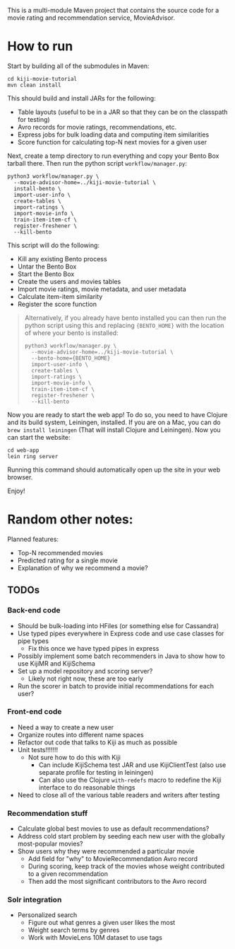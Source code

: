This is a multi-module Maven project that contains the source code for a movie rating and
recommendation service, MovieAdvisor.

How to run
==========

Start by building all of the submodules in Maven:
```
cd kiji-movie-tutorial
mvn clean install
```
This should build and install JARs for the following:

- Table layouts (useful to be in a JAR so that they can be on the classpath for testing)
- Avro records for movie ratings, recommendations, etc.
- Express jobs for bulk loading data and computing item similarities
- Score function for calculating top-N next movies for a given user

Next, create a temp directory to run everything and copy your Bento Box tarball there.  Then run the
python script `workflow/manager.py`:
```
python3 workflow/manager.py \
  --movie-advisor-home=../kiji-movie-tutorial \
  install-bento \
  import-user-info \
  create-tables \
  import-ratings \
  import-movie-info \
  train-item-item-cf \
  register-freshener \
  --kill-bento
```

This script will do the following:

- Kill any existing Bento process
- Untar the Bento Box
- Start the Bento Box
- Create the users and movies tables
- Import movie ratings, movie metadata, and user metadata
- Calculate item-item similarity
- Register the score function

> Alternatively, if you already have bento installed you can then run the python script using this and 
> replacing `{BENTO_HOME}` with the location of where your bento is installed:
> ```
> python3 workflow/manager.py \
>   --movie-advisor-home=../kiji-movie-tutorial \
>   --bento-home={BENTO_HOME}
>   import-user-info \
>   create-tables \
>   import-ratings \
>   import-movie-info \
>   train-item-item-cf \
>   register-freshener \
>   --kill-bento
> ```

Now you are ready to start the web app!  To do so, you need to have Clojure and its build system,
Leiningen, installed.  If you are on a Mac, you can do `brew install leiningen` (That will
install Clojure and Leiningen).  Now you can start the website:
```
cd web-app
lein ring server
```
Running this command should automatically open up the site in your web browser.

Enjoy!




Random other notes:
===================

Planned features:

- Top-N recommended movies
- Predicted rating for a single movie
- Explanation of why we recommend a movie?

TODOs
-----

### Back-end code

- Should be bulk-loading into HFiles (or something else for Cassandra)
- Use typed pipes everywhere in Express code and use case classes for pipe types
  - Fix this once we have typed pipes in express
- Possibly implement some batch recommenders in Java to show how to use KijiMR and KijiSchema
- Set up a model repository and scoring server?
  - Likely not right now, these are too early
- Run the scorer in batch to provide initial recommendations for each user?


### Front-end code

- Need a way to create a new user
- Organize routes into different name spaces
- Refactor out code that talks to Kiji as much as possible
- Unit tests!!!!!!!
  - Not sure how to do this with Kiji
    - Can include KijiSchema test JAR and use KijiClientTest (also use separate profile for testing
      in leiningen)
    - Can also use the Clojure `with-redefs` macro to redefine the Kiji interface to do reasonable
      things
- Need to close all of the various table readers and writers after testing


### Recommendation stuff

- Calculate global best movies to use as default recommendations?
- Address cold start problem by seeding each new user with the globally most-popular movies?
- Show users why they were recommended a particular movie
  - Add field for "why" to MovieRecommendation Avro record
  - During scoring, keep track of the movies whose weight contributed to a given recommendation
  - Then add the most significant contributors to the Avro record


### Solr integration

- Personalized search
  - Figure out what genres a given user likes the most
  - Weight search terms by genres
  - Work with MovieLens 10M dataset to use tags



